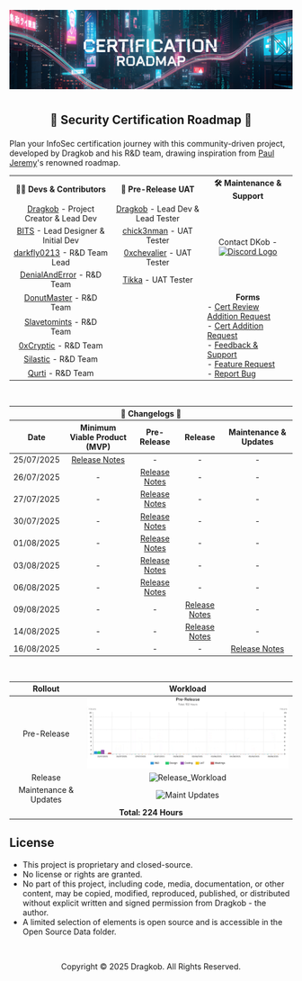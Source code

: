 <!-- Picture + Title + Separator -->
<span title="Disclaimer: AI-Generated | Generated with Google Gemini."><img src="https://github.com/Dragkob/Security-Certification-Roadmap/blob/main/Media/banner.png" /></span>
# 
<h2 align="center"><p>📜 Security Certification Roadmap 📜</p></h2>

Plan your InfoSec certification journey with this community-driven project, developed by Dragkob and his R&D team, drawing inspiration from [Paul Jeremy](https://pauljerimy.com/)'s renowned roadmap.

<!-- Core Content -->
<!-- START DEVS & CONTRIBS-->

<table>
   <tr>
      <th align="center">🧑‍💻 Devs & Contributors</th>
      <th align="center">👤 Pre-Release UAT</th>
      <th align="center">🛠️ Maintenance & Support</th>
   </tr>
   <tr>
      <td align="center"><a href="https://dragkob.com">Dragkob</a> - Project Creator & Lead Dev</td>
      <td align="center"><a href="https://dragkob.com">Dragkob</a> - Lead Dev & Lead Tester</td>
      <td align="center" rowspan="4">
         Contact DKob - <a href="https://discord.com/invite/QuPszM8KNM"><img src="https://cdn.prod.website-files.com/6257adef93867e50d84d30e2/66e278299a53f5bf88615e90_Symbol.svg" alt="Discord Logo" width="16"></a>
      </td>
   </tr>
   <tr>
      <td align="center"><a href="https://bitsdigitalagency.com/">BITS</a> - Lead Designer & Initial Dev</td>
      <td align="center"><a href="https://www.linkedin.com/in/chick3nman/">chick3nman</a> - UAT Tester</td>
   </tr>
   <tr>
      <td align="center"><a href="https://github.com/darkfly02131">darkfly0213</a> - R&D Team Lead</td>
      <td align="center"><a href="https://www.linkedin.com/in/0xchevalier/">0xchevalier</a> - UAT Tester</td>
   </tr>
   <tr>
      <td align="center"><a href="https://tryhackme.com/p/DenialAndError">DenialAndError</a> - R&D Team</td>
      <td align="center"><a href="https://github.com/rioaxi">Tikka</a> - UAT Tester</td>
   </tr>
   <tr>
      <td align="center"><a href="https://donutmaster.github.io/">DonutMaster</a> - R&D Team</td>
      <td align="center"></td>
      <td rowspan="5">
         <div align="center"><strong>Forms</strong></div>
         - <a href="https://forms.gle/KNM9X4Z8ZPNwNoKZ9">Cert Review Addition Request</a><br>
         - <a href="https://forms.gle/Mawf3SZCpDGjQ6ft5">Cert Addition Request</a><br>
         - <a href="https://discord.com/invite/QuPszM8KNM">Feedback & Support</a><br>
         - <a href="https://forms.gle/F8Extq3nJtssBKQc8">Feature Request</a><br>
         - <a href="https://forms.gle/7CLjgezPmgvhztqq7">Report Bug</a><br>
      </td>
   </tr>
   <tr>
      <td align="center"><a href="https://slavetomints.com/">Slavetomints</a> - R&D Team</td>
      <td align="center"></td>
   </tr>
   <tr>
      <td align="center"><a href="https://www.linkedin.com/in/joaquin-ocampo26/">0xCryptic</a> - R&D Team</td>
      <td align="center"></td>
   </tr>
   <tr>
      <td align="center"><a href="https://github.com/Silas-Xeransis">Silastic</a> - R&D Team</td>
      <td align="center"></td>
   </tr>
   <tr>
      <td align="center"><a href="https://github.com/QurtiDev">Qurti</a> - R&D Team</td>
      <td align="center"></td>
   </tr>
</table>

<!-- END DEVS & CONTRIBS-->

<!-- START CHANGELOGS -->
<br />

<table>
  <thead>
    <tr>
      <th colspan="5" style="text-align:center;">📝 Changelogs 📝</th>
    </tr>
    <tr>
      <th>Date</th>
      <th>Minimum Viable Product (MVP)</th>
      <th>Pre-Release</th>
      <th>Release</th>
      <th>Maintenance & Updates</th>
    </tr>
  </thead>
  <tbody>
    <tr>
      <td align="center">25/07/2025</td>
      <td align="center"><a href="https://github.com/Dragkob/Security-Certification-Roadmap/blob/main/Changelogs/25-07-2025.md">Release Notes</a></td>
      <td align="center">-</td>
      <td align="center">-</td>
      <td align="center">-</td>
    </tr>
    <tr>
      <td align="center">26/07/2025</td>
      <td align="center">-</td>
      <td align="center"><a href="https://github.com/Dragkob/Security-Certification-Roadmap/blob/main/Changelogs/26-07-2025.md">Release Notes</a></td>
      <td align="center">-</td>
      <td align="center">-</td>
    </tr>
    <tr>
      <td align="center">27/07/2025</td>
      <td align="center">-</td>
      <td align="center"><a href="https://github.com/Dragkob/Security-Certification-Roadmap/blob/main/Changelogs/27-07-2025.md">Release Notes</a></td>
      <td align="center">-</td>
      <td align="center">-</td>
    </tr>
    <tr>
      <td align="center">30/07/2025</td>
      <td align="center">-</td>
      <td align="center"><a href="https://github.com/Dragkob/Security-Certification-Roadmap/blob/main/Changelogs/30-07-2025.md">Release Notes</a></td>
      <td align="center">-</td>
      <td align="center">-</td>
    </tr>
    <tr>
      <td align="center">01/08/2025</td>
      <td align="center">-</td>
      <td align="center"><a href="https://github.com/Dragkob/Security-Certification-Roadmap/blob/main/Changelogs/01-08-2025.md">Release Notes</a></td>
      <td align="center">-</td>
      <td align="center">-</td>
    </tr>
    <tr>
      <td align="center">03/08/2025</td>
      <td align="center">-</td>
      <td align="center"><a href="https://github.com/Dragkob/Security-Certification-Roadmap/blob/main/Changelogs/03-08-2025.md">Release Notes</a></td>
      <td align="center">-</td>
      <td align="center">-</td>
    </tr>
    <tr>
      <td align="center">06/08/2025</td>
      <td align="center">-</td>
      <td align="center"><a href="https://github.com/Dragkob/Security-Certification-Roadmap/blob/main/Changelogs/06-08-2025.md">Release Notes</a></td>
      <td align="center">-</td>
      <td align="center">-</td>
    </tr>
    <tr>
      <td align="center">09/08/2025</td>
      <td align="center">-</td>
      <td align="center">-</td>
      <td align="center"><a href="https://github.com/Dragkob/Security-Certification-Roadmap/blob/main/Changelogs/09-08-2025.md">Release Notes</a></td>
      <td align="center">-</td>
    </tr>
    <tr>
      <td align="center">14/08/2025</td>
      <td align="center">-</td>
      <td align="center">-</td>
      <td align="center"><a href="https://github.com/Dragkob/Security-Certification-Roadmap/blob/main/Changelogs/14-08-2025.md">Release Notes</a></td>
      <td align="center">-</td>
    </tr>
    <tr>
      <td align="center">16/08/2025</td>
      <td align="center">-</td>
      <td align="center">-</td>
      <td align="center">-</td>
      <td align="center"><a href="https://github.com/Dragkob/Security-Certification-Roadmap/blob/main/Changelogs/16-08-2025.md">Release Notes</a></td>
    </tr>
  </tbody>
</table>

<!-- END CHANGELOGS -->

<br />

<table>
  <thead>
    <tr>
      <th align="center">Rollout</th>
      <th align="center">Workload</th>
    </tr>
  </thead>
  <tbody>
    <tr>
      <td align="center">Pre-Release</td>
      <td align="center">
        <img src="https://github.com/Dragkob/Security-Certification-Roadmap/blob/main/Media/Workload_PreRelease.gif" width="670" />
      </td>
    </tr>
    <tr>
      <td align="center">Release</td>
      <td align="center">
        <img alt="Release_Workload" src="https://github.com/user-attachments/assets/b874f6ab-06e4-49e1-8c1f-efe3ace8f271" width="670" />
      </td>
    </tr>
    <tr>
      <td align="center">Maintenance & Updates</td>
      <td align="center">
        <img height="450" alt="Maint Updates" src="https://github.com/user-attachments/assets/93ae9ad1-3816-4de7-b66e-13a33c6d0834" width="670" />
      </td>
    </tr>
    <tr>
      <td align="center" colspan="2"><strong>Total: 224 Hours</strong></td>
    </tr>
  </tbody>
</table>

## License
- This project is proprietary and closed-source.
- No license or rights are granted.
- No part of this project, including code, media, documentation, or other content, may be copied, modified, reproduced, published, or distributed without explicit written and signed permission from Dragkob - the author.
- A limited selection of elements is open source and is accessible in the Open Source Data folder.

<br />
<p align="center">Copyright © 2025 Dragkob. All Rights Reserved.</p>
